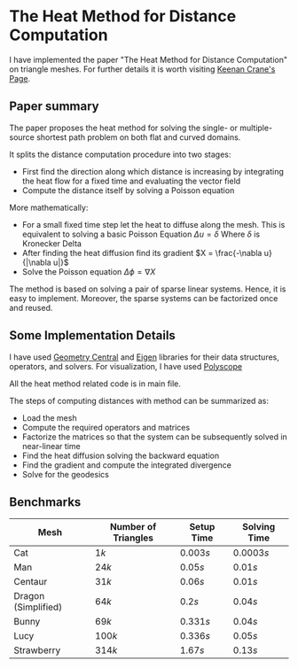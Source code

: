 # The Heat Method for Distance Computation
I have implemented the paper "The Heat Method for Distance Computation" on triangle meshes. For further details it is worth visiting 
[Keenan Crane's Page](https://www.cs.cmu.edu/~kmcrane/Projects/HeatMethod/).


## Paper summary

The paper proposes the heat method for solving the single- or multiple-source shortest path problem on both flat and curved domains. 

It splits the distance computation procedure into two stages: 
- First find the direction along which distance is increasing by integrating the heat flow for a fixed time and evaluating the vector field
- Compute the distance itself by solving a Poisson equation

More mathematically:
- For a small fixed time step let the heat to diffuse along the mesh. This is equivalent to solving a basic Poisson Equation $\Delta u = \delta$ Where $\delta$ is Kronecker Delta
- After finding the heat diffusion find its gradient $X = \frac{-\nabla u}{|\nabla u|}$
- Solve the Poisson equation $\Delta \phi = \nabla X$




The method is based on solving a pair of sparse linear systems. Hence, it is easy to implement. Moreover, the sparse systems can be factorized once and
reused. 


## Some Implementation Details

I have used [Geometry Central](https://geometry-central.net/) and [Eigen](https://eigen.tuxfamily.org/index.php?title=Main_Page) libraries for their data structures, operators, and solvers. For visualization,
I have used [Polyscope](https://polyscope.run/)

All the heat method related code is in main file.

The steps of computing distances with method can be summarized as:
- Load the mesh
- Compute the required operators and matrices
- Factorize the matrices so that the system can be subsequently solved in near-linear time
- Find the heat diffusion solving the backward equation
- Find the gradient and compute the integrated divergence
- Solve for the geodesics


## Benchmarks
| **Mesh**   | **Number of Triangles** | **Setup Time**        | **Solving Time**       | 
|---------------|--------------|------------------------|-------------------------------|
| Cat           | $1k$         | $0.003 s$             | $0.0003s$                      | 
| Man           | $24k$        | $0.05 s$              | $0.01s$                        |
| Centaur       | $31k$        | $0.06 s$              | $0.01s$                        |
| Dragon (Simplified)| $64k$   | $0.2 s$               | $0.04s$                        |
| Bunny         | $69k$        | $0.331 s$             | $0.04s$                        |
| Lucy          | $100k$       | $0.336 s$             | $0.05s$                        |
| Strawberry    | $314k$       | $1.67 s$              | $0.13s$                     |
